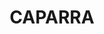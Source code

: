 ---
lastmod: '2025-04-06T06:05:20+00:00'
latitude: -31.770375
layout: suburb
longitude: 152.292395
postcode: '2429'
state: NSW
title: CAPARRA
url: /nsw/caparra/
---